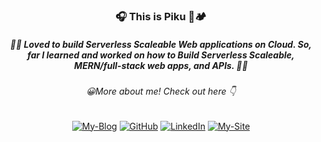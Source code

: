 
<h3 align="center">
	🎧 This is Piku 🍔🏕️
</h3>
<p align="center">
	<h5 align="center">🌟🌟 Loved to build Serverless Scaleable Web
applications on Cloud. So, far I learned and worked on how to Build Serverless Scaleable, MERN/full-stack
web apps, and APIs.
 🌟🌟 </h5>
</p>
	<p align="center"><h6 align="center">😀More about me! Check out here 👇</h6>
</p>
<p align="center">
	<a width='50px' href="https://blog.debarshimondal.online/"><img src="https://img.shields.io/badge/-Portfolio-success" alt="My-Blog"></a>
	<a href="https://github.com/LENO-DEV/"><img src="https://img.shields.io/badge/github--_.svg?style=social&logo=github" alt="GitHub"></a>
	<a href="https://www.linkedin.com/in/debarshi-mondal-b95a59182/"><img src="https://img.shields.io/badge/LinkedIn--_.svg?style=social&logo=linkedin" alt="LinkedIn"></a>
	<a width='50px' href="https://debarshimondal.online/"><img src="https://img.shields.io/badge/-Portfolio-important" alt="My-Site"></a>
</p>

